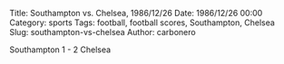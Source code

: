 Title: Southampton vs. Chelsea, 1986/12/26
Date: 1986/12/26 00:00
Category: sports
Tags: football, football scores, Southampton, Chelsea
Slug: southampton-vs-chelsea
Author: carbonero


Southampton 1 - 2 Chelsea

